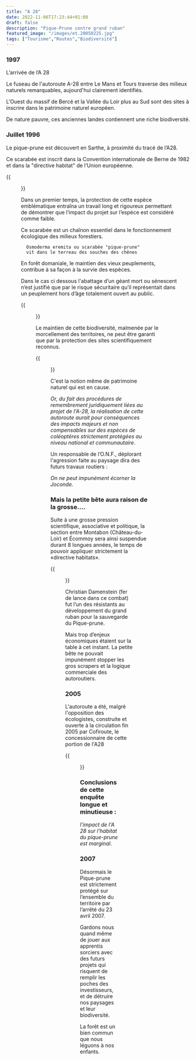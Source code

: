 ```yaml
---
title: "A 28"
date: 2022-11-06T17:23:44+01:00
draft: false
description: "Pique-Prune contre grand ruban"
featured_image: "/images/et.20050225.jpg"
tags: ["Tourisme","Routes","Biodiversité"]
---
```



### 1997

L’arrivée de l’A 28
  
Le fuseau de l'autoroute A-28 entre Le Mans et Tours traverse des milieux 
naturels remarquables, aujourd'hui clairement identifiés. 

L'Ouest du massif de Bercé et la Vallée du Loir plus au Sud sont des sites
à inscrire dans le patrimoine naturel européen. 

De nature pauvre, ces anciennes landes contiennent une riche biodiversité.

### Juillet 1996

Le pique-prune est découvert en Sarthe, à proximité du tracé de l’A28.

Ce scarabée est inscrit dans la Convention internationale de Berne de 1982 et dans 
la "directive habitat" de l’Union européenne.

{{<figure src="/images/articles/osmoderma.jpg" title="Osmoderma eremita">}}

Dans un premier temps, la protection de cette espèce emblématique entraîna un travail
long et rigoureux permettant de démontrer que l’impact du projet sur l’espèce 
est considéré comme faible.

Ce scarabée est un chaînon essentiel dans le fonctionnement écologique des milieux forestiers.
  
      Osmoderma eremita ou scarabée "pique-prune" 
      vit dans le terreau des souches des chênes 
  
En forêt domaniale, le maintien des vieux peuplements, contribue à sa
façon à la survie des espèces.
  
Dans le cas ci dessous l'abattage d’un géant mort ou sénescent
n’est justifié que par le risque sécuritaire qu’il représentait 
dans un peuplement hors d’âge totalement ouvert au public.
  
{{<figure src="/images/articles/arthus.jpg" title="Le risque sécuritaire, ici dans les clos était trop pressant">}}

Le maintien de cette biodiversité, malmenée par le morcellement des territoires, 
ne peut être garanti que par la protection des sites scientifiquement reconnus. 
  
{{<figure src="/images/articles/pic-prune.jpg" title="Le pic prune qui stoppa vaillamment l'autoroute A28">}}  

C'est la notion même de patrimoine naturel qui est en cause.
  
*Or, du fait des procédures de remembrement juridiquement liées au projet 
 de l'A-28, la réalisation de cette autoroute aurait pour conséquences des
 impacts majeurs et non compensables sur des espèces de coléoptères strictement 
 protégées au niveau national et communautaire*.

Un responsable de l’O.N.F., déplorant l'agression faite au paysage
  dira des futurs travaux routiers :
  
 *On ne peut impunément écorner la Joconde.* 
  
### Mais la petite bête aura raison de la grosse….
  
Suite à une grosse pression scientifique,
  associative et politique, la section entre Montabon (Château-du-Loir) et 
  Écommoy sera ainsi suspendue durant 8 longues années, 
  le temps de pouvoir appliquer strictement la «directive habitats».

{{<figure src="/images/articles/christian.jpg" title="Christian Damenstein, président des Amis de la forêt de Bercé">}}
  
Christian Damenstein (fer de lance dans ce combat) fut l’un des 
  résistants au développement du grand ruban pour la sauvegarde du Pique-prune.

Mais trop d’enjeux économiques étaient sur la table à cet instant.
  La petite bête ne pouvait impunément stopper les gros scrapers 
  et la logique commerciale des autoroutiers.

### 2005
  
L'autoroute a été, malgré l'opposition des écologistes, construite et ouverte
  à la circulation fin 2005 par Cofiroute, le concessionnaire de cette portion de l'A28

{{<figure src="/images/articles/carte2007.jpg" title="en pointillés, la zone gelée durant 8 ans">}}

### Conclusions de cette enquête longue et minutieuse : 
  
 *l'impact de l'A 28 sur l'habitat du pique-prune est marginal*.

### 2007
  
Désormais le Pique-prune est strictement protégé sur 
l’ensemble du territoire par l’arrêté du 23 avril 2007.
  
  Gardons nous quand même de jouer aux apprentis sorciers avec des futurs projets
  qui risquent de remplir les poches des investisseurs, et de détruire
  nos paysages et leur biodiversité.
  
  La forêt est un bien commun que nous léguons à nos enfants.
